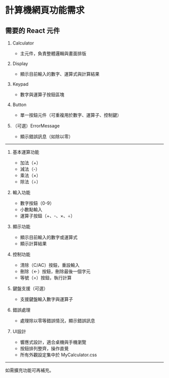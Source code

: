 # 計算機網頁功能需求

## 需要的 React 元件

1. Calculator
   - 主元件，負責整體邏輯與畫面排版

2. Display
   - 顯示目前輸入的數字、運算式與計算結果

3. Keypad
   - 數字與運算子按鈕區塊

4. Button
   - 單一按鈕元件（可重複用於數字、運算子、控制鍵）
   
5. （可選）ErrorMessage
   - 顯示錯誤訊息（如除以零）

---

1. 基本運算功能
   - 加法（+）
   - 減法（-）
   - 乘法（×）
   - 除法（÷）

2. 輸入功能
   - 數字按鈕（0-9）
   - 小數點輸入
   - 運算子按鈕（+、-、×、÷）
   
3. 顯示功能
   - 顯示目前輸入的數字或運算式
   - 顯示計算結果

4. 控制功能
   - 清除（C/AC）按鈕，重設輸入
   - 刪除（←）按鈕，刪除最後一個字元
   - 等號（=）按鈕，執行計算

5. 鍵盤支援（可選）
   - 支援鍵盤輸入數字與運算子

6. 錯誤處理
   - 處理除以零等錯誤情況，顯示錯誤訊息

7. UI設計
   - 響應式設計，適合桌機與手機瀏覽
   - 按鈕排列整齊，操作直覺
   - 所有外觀設定集中於 MyCalculator.css

---
如需擴充功能可再補充。